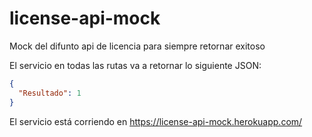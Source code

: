 # license-api-mock
Mock del difunto api de licencia para siempre retornar exitoso

El servicio en todas las rutas va a retornar lo siguiente JSON:
```json
{
  "Resultado": 1
}
```

El servicio está corriendo en https://license-api-mock.herokuapp.com/
